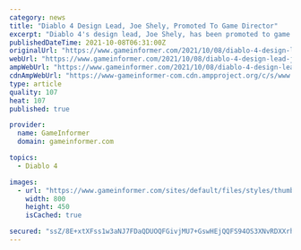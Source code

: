 ```yaml
---
category: news
title: "Diablo 4 Design Lead, Joe Shely, Promoted To Game Director"
excerpt: "Diablo 4's design lead, Joe Shely, has been promoted to game director and will now lead development on Diablo 4."
publishedDateTime: 2021-10-08T06:31:00Z
originalUrl: "https://www.gameinformer.com/2021/10/08/diablo-4-design-lead-joe-shely-promoted-to-game-director"
webUrl: "https://www.gameinformer.com/2021/10/08/diablo-4-design-lead-joe-shely-promoted-to-game-director"
ampWebUrl: "https://www.gameinformer.com/2021/10/08/diablo-4-design-lead-joe-shely-promoted-to-game-director?amp"
cdnAmpWebUrl: "https://www-gameinformer-com.cdn.ampproject.org/c/s/www.gameinformer.com/2021/10/08/diablo-4-design-lead-joe-shely-promoted-to-game-director?amp"
type: article
quality: 107
heat: 107
published: true

provider:
  name: GameInformer
  domain: gameinformer.com

topics:
  - Diablo 4

images:
  - url: "https://www.gameinformer.com/sites/default/files/styles/thumbnail/public/2021/10/08/b61d817e/scosglen_goatmen_1.jpg"
    width: 800
    height: 450
    isCached: true

secured: "ssZ/8E+xtXFss1w3aNJ7FDaQDUOQFGivjMU7+GswHEjQQFS94OS3XNvRDXXrhGtMmw6l8rKJYIrEKBqNf+De5g5v0FkEWUjLg3SfcCccGG9FMD1x5ZYzfldRIwUjCJ7ICVDxoprWRU5W4P+ufR7GBm5bQbcq5m78LfCNIB7wEYbSoXzda36FH/DcmqShrTRY+BYuIjUqjk4PyHeMwapeMXSrEkvqvfG52+g0meHcuMK6BLggSWi2/5T3oj34zPHYZ8OaZshz9bSEr16VZlIVqD+Tqnz61o3HzCONarZPIp+idJmyKCVVvWIwfGDpJUBiyB+W6raEXAu6/HTZub3joUtcZ86QrBk30ZJHiTNfbqs=;mqYuGcZFfxmL7ZwznrDq7w=="
---
```


